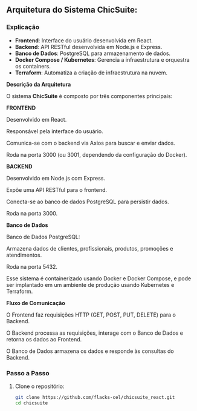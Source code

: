 ## Arquitetura do Sistema **ChicSuite**:

### Explicação

- **Frontend**: Interface do usuário desenvolvida em React.
- **Backend**: API RESTful desenvolvida em Node.js e Express.
- **Banco de Dados**: PostgreSQL para armazenamento de dados.
- **Docker Compose / Kubernetes**: Gerencia a infraestrutura e orquestra os containers.
- **Terraform**: Automatiza a criação de infraestrutura na nuvem.

**Descrição da Arquitetura**

O sistema **ChicSuite** é composto por três componentes principais:

**FRONTEND**

Desenvolvido em React.

Responsável pela interface do usuário.

Comunica-se com o backend via Axios para buscar e enviar dados.

Roda na porta 3000 (ou 3001, dependendo da configuração do Docker).

**BACKEND**

Desenvolvido em Node.js com Express.

Expõe uma API RESTful para o frontend.

Conecta-se ao banco de dados PostgreSQL para persistir dados.

Roda na porta 3000.

**Banco de Dados**

Banco de Dados PostgreSQL:

Armazena dados de clientes, profissionais, produtos, promoções e atendimentos.

Roda na porta 5432.

Esse sistema é containerizado usando Docker e Docker Compose, e pode ser implantado em um ambiente de produção usando Kubernetes e Terraform.

**Fluxo de Comunicação**

O Frontend faz requisições HTTP (GET, POST, PUT, DELETE) para o Backend.

O Backend processa as requisições, interage com o Banco de Dados e retorna os dados ao Frontend.

O Banco de Dados armazena os dados e responde às consultas do Backend.

### Passo a Passo

1. Clone o repositório:
   ```bash
   git clone https://github.com/flacks-cel/chicsuite_react.git
   cd chicsuite